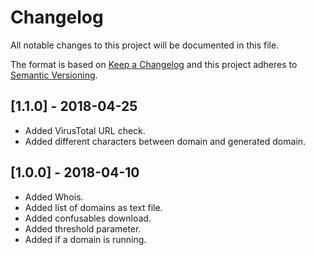 # Changelog
All notable changes to this project will be documented in this file.

The format is based on [Keep a Changelog](http://keepachangelog.com/en/1.0.0/)
and this project adheres to [Semantic Versioning](http://semver.org/spec/v2.0.0.html).

## [1.1.0] - 2018-04-25
 - Added VirusTotal URL check.
 - Added different characters between domain and generated domain.  

## [1.0.0] - 2018-04-10
 - Added Whois.
 - Added list of domains as text file.
 - Added confusables download.
 - Added threshold parameter.
 - Added if a domain is running.
